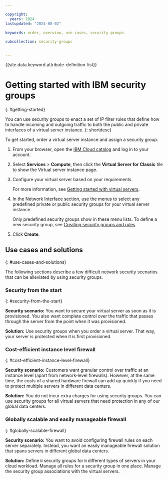 ```yaml
---

copyright:
  years: 2024
lastupdated: "2024-08-02"

keywords: order, overview, use cases, security groups

subcollection: security-groups


---
```


{{site.data.keyword.attribute-definition-list}}

# Getting started with IBM security groups
{: #getting-started}

You can use security groups to enact a set of IP filter rules that define how to handle incoming and outgoing traffic to both the public and private interfaces of a virtual server instance.
{: shortdesc}

To get started, order a virtual server instance and assign a security group.

1. From your browser, open the [IBM Cloud catalog](https://cloud.ibm.com/catalog) and log in to your account.

1. Select **Services** > **Compute**, then click the **Virtual Server for Classic** tile to show the Virtual server instance page.

1. Configure your virtual server based on your requirements. 

   For more information, see [Getting started with virtual servers](/docs/virtual-servers).

1. In the Network Interface section, use the menus to select any predefined private or public security groups for your virtual server instance.

   Only predefined security groups show in these menu lists. To define a new security group, see [Creating security groups and rules](/docs/security-groups?topic=security-groups-creating-security-groups).

1. Click **Create**.

## Use cases and solutions
{: #use-cases-and-solutions}

The following sections describe a few difficult network security scenarios that can be alleviated by using security groups.

### Security from the start
{: #security-from-the-start}

**Security scenario:** You want to secure your virtual server as soon as it is provisioned. You also want complete control over the traffic that passes through the server from the point when it was provisioned.

**Solution:** Use security groups when you order a virtual server. That way, your server is protected when it is first provisioned.

### Cost-efficient instance level firewall
{: #cost-efficient-instance-level-firewall}

**Security scenario:** Customers want granular control over traffic at an instance level (apart from network-level firewalls). However, at the same time, the costs of a shared hardware firewall can add up quickly if you need to protect multiple servers in different data centers.

**Solution:** You do not incur extra charges for using security groups. You can use security groups for all virtual servers that need protection in any of our global data centers.

### Globally scalable and easily manageable firewall
{: #globally-scalable-firewall}

**Security scenario:** You want to avoid configuring firewall rules on each server separately. Instead, you want an easily manageable firewall solution that spans servers in different global data centers.

**Solution:** Define `N` security groups for `N` different types of servers in your cloud workload. Manage all rules for a security group in one place. Manage the security group associations with the virtual servers.
